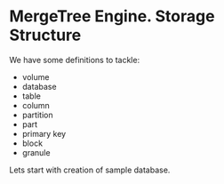 # MergeTree Engine. Storage Structure

We have some definitions to tackle: &#x20;

* volume
* database
* table
* column
* partition
* part
* primary key
* block
* granule

Lets start with creation of sample database.

